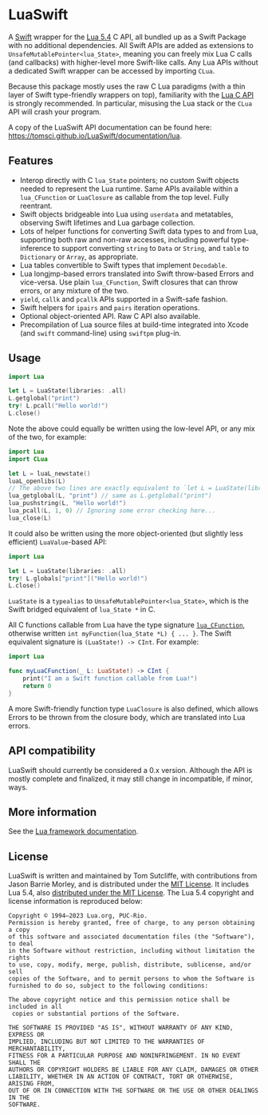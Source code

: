 # LuaSwift

A [Swift](https://www.swift.org) wrapper for the [Lua 5.4](https://www.lua.org/manual/5.4/) C API, all bundled up as a Swift Package with no additional dependencies. All Swift APIs are added as extensions to `UnsafeMutablePointer<lua_State>`, meaning you can freely mix Lua C calls (and callbacks) with higher-level more Swift-like calls. Any Lua APIs without a dedicated Swift wrapper can be accessed by importing `CLua`.

Because this package mostly uses the raw C Lua paradigms (with a thin layer of Swift type-friendly wrappers on top), familiarity with the [Lua C API](https://www.lua.org/manual/5.4/manual.html#4) is strongly recommended. In particular, misusing the Lua stack or the `CLua` API will crash your program.

A copy of the LuaSwift API documentation can be found here: <https://tomsci.github.io/LuaSwift/documentation/lua>.

## Features

* Interop directly with C `lua_State` pointers; no custom Swift objects needed to represent the Lua runtime. Same APIs available within a `lua_CFunction` or `LuaClosure` as callable from the top level. Fully reentrant.
* Swift objects bridgeable into Lua using `userdata` and metatables, observing Swift lifetimes and Lua garbage collection.
* Lots of helper functions for converting Swift data types to and from Lua, supporting both raw and non-raw accesses, including powerful type-inference to support converting `string` to `Data` or `String`, and `table` to `Dictionary` or `Array`, as appropriate.
* Lua tables convertible to Swift types that implement `Decodable`.
* Lua longjmp-based errors translated into Swift throw-based Errors and vice-versa. Use plain `lua_CFunction`, Swift closures that can throw errors, or any mixture of the two.
* `yield`, `callk` and `pcallk` APIs supported in a Swift-safe fashion.
* Swift helpers for `ipairs` and `pairs` iteration operations.
* Optional object-oriented API. Raw C API also available.
* Precompilation of Lua source files at build-time integrated into Xcode (and `swift` command-line) using `swiftpm` plug-in.

## Usage

```swift
import Lua

let L = LuaState(libraries: .all)
L.getglobal("print")
try! L.pcall("Hello world!")
L.close()
``` 

Note the above could equally be written using the low-level API, or any mix of the two, for example:

```swift
import Lua
import CLua

let L = luaL_newstate()
luaL_openlibs(L)
// The above two lines are exactly equivalent to `let L = LuaState(libraries: .all)`
lua_getglobal(L, "print") // same as L.getglobal("print")
lua_pushstring(L, "Hello world!")
lua_pcall(L, 1, 0) // Ignoring some error checking here...
lua_close(L)
```

It could also be written using the more object-oriented (but slightly less efficient) `LuaValue`-based API:

```swift
import Lua

let L = LuaState(libraries: .all)
try! L.globals["print"]("Hello world!")
L.close()
```

`LuaState` is a `typealias` to `UnsafeMutablePointer<lua_State>`, which is the Swift bridged equivalent of `lua_State *` in C.

All C functions callable from Lua have the type signature [`lua_CFunction`](https://www.lua.org/manual/5.4/manual.html#lua_CFunction), otherwise written `int myFunction(lua_State *L) { ... }`. The Swift equivalent signature is `(LuaState!) -> CInt`. For example:

```swift
import Lua

func myLuaCFunction(_ L: LuaState!) -> CInt {
    print("I am a Swift function callable from Lua!")
    return 0
}
```

A more Swift-friendly function type `LuaClosure` is also defined, which allows Errors to be thrown from the closure body, which are translated into Lua errors.

## API compatibility

LuaSwift should currently be considered a 0.x version. Although the API is mostly complete and finalized, it may still change in incompatible, if minor, ways.

## More information

See the [Lua framework documentation](https://tomsci.github.io/LuaSwift/documentation/lua).

## License

LuaSwift is written and maintained by Tom Sutcliffe, with contributions from Jason Barrie Morley, and is distributed under the [MIT License](LICENSE). It includes Lua 5.4, also [distributed under the MIT License](https://www.lua.org/license.html). The Lua 5.4 copyright and license information is reproduced below:

```
Copyright © 1994–2023 Lua.org, PUC-Rio.
Permission is hereby granted, free of charge, to any person obtaining a copy
of this software and associated documentation files (the "Software"), to deal
in the Software without restriction, including without limitation the rights
to use, copy, modify, merge, publish, distribute, sublicense, and/or sell
copies of the Software, and to permit persons to whom the Software is
furnished to do so, subject to the following conditions:

The above copyright notice and this permission notice shall be included in all
 copies or substantial portions of the Software.

THE SOFTWARE IS PROVIDED "AS IS", WITHOUT WARRANTY OF ANY KIND, EXPRESS OR
IMPLIED, INCLUDING BUT NOT LIMITED TO THE WARRANTIES OF MERCHANTABILITY,
FITNESS FOR A PARTICULAR PURPOSE AND NONINFRINGEMENT. IN NO EVENT SHALL THE
AUTHORS OR COPYRIGHT HOLDERS BE LIABLE FOR ANY CLAIM, DAMAGES OR OTHER
LIABILITY, WHETHER IN AN ACTION OF CONTRACT, TORT OR OTHERWISE, ARISING FROM,
OUT OF OR IN CONNECTION WITH THE SOFTWARE OR THE USE OR OTHER DEALINGS IN THE
SOFTWARE.
```
